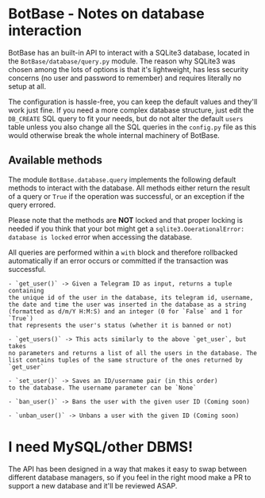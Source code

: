 # BotBase - Notes on database interaction

BotBase has an built-in API to interact with a SQLite3 database, located in the
`BotBase/database/query.py` module. The reason why SQLite3 was chosen among the
lots of options is that it's lightweight, has less security concerns (no user
and password to remember) and requires literally no setup at all.

The configuration is hassle-free, you can keep the default values and they'll
work just fine. If you need a more complex database structure, just edit
the `DB_CREATE` SQL query to fit your needs, but do not alter the default
`users` table unless you also change all the SQL queries in the `config.py`
file as this would otherwise break the whole internal machinery of BotBase.

## Available methods

The module `BotBase.database.query` implements the following default methods
to interact with the database. All methods either return the result of a query
or `True` if the operation was successful, or an exception if the query errored.

Please note that the methods are **NOT** locked and that proper locking is
needed if you think that your bot might get a `sqlite3.OoerationalError: database
is locked` error when accessing the database.

All queries are performed within a `with` block and therefore rollbacked
automatically if an error occurs or committed if the transaction was successful.

    - `get_user()` -> Given a Telegram ID as input, returns a tuple containing
    the unique id of the user in the database, its telegram id, username,
    the date and time the user was inserted in the database as a string
    (formatted as d/m/Y H:M:S) and an integer (0 for `False` and 1 for `True`)
    that represents the user's status (whether it is banned or not)

    - `get_users()` -> This acts similarly to the above `get_user`, but takes
    no parameters and returns a list of all the users in the database. The
    list contains tuples of the same structure of the ones returned by `get_user`

    - `set_user()` -> Saves an ID/username pair (in this order)
    to the database. The username parameter can be `None`

    - `ban_user()` -> Bans the user with the given user ID (Coming soon)

    - `unban_user()` -> Unbans a user with the given ID (Coming soon)

# I need MySQL/other DBMS!

The API has been designed in a way that makes it easy to swap between different
database managers, so if you feel in the right mood make a PR to support a new
database and it'll be reviewed ASAP.

